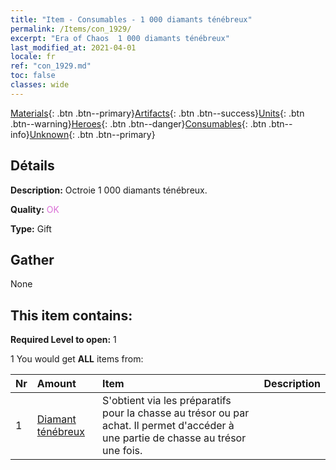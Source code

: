```yaml
---
title: "Item - Consumables - 1 000 diamants ténébreux"
permalink: /Items/con_1929/
excerpt: "Era of Chaos  1 000 diamants ténébreux"
last_modified_at: 2021-04-01
locale: fr
ref: "con_1929.md"
toc: false
classes: wide
---
```

 [Materials](/fr/Items/){: .btn .btn--primary}[Artifacts](/fr/Items/Artifacts/){: .btn .btn--success}[Units](/fr/Items/Units/){: .btn .btn--warning}[Heroes](/fr/Items/Heroes/){: .btn .btn--danger}[Consumables](/fr/Items/Consumables/){: .btn .btn--info}[Unknown](/fr/Items/Unknown/){: .btn .btn--primary}

## Détails
 **Description:** Octroie 1 000 diamants ténébreux.

 **Quality:** <span style="color: #DA70D6">OK</span>

 **Type:** Gift

## Gather

  None

## This item contains:

 **Required Level to open:** 1

 1 You would get **ALL** items  from:

  | Nr | Amount |     Item    | Description |
  |:---|:-------|:------------|:-----------:|
  | 1 | [Diamant ténébreux](/fr/Items/con_554/) | S'obtient via les préparatifs pour la chasse au trésor ou par achat. Il permet d'accéder à une partie de chasse au trésor une fois. | 
